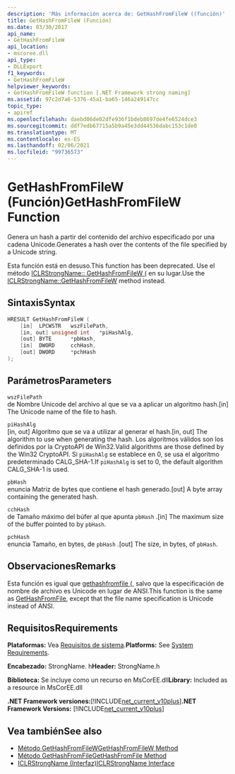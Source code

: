 ```yaml
---
description: 'Más información acerca de: GetHashFromFileW ((función)'
title: GetHashFromFileW (Función)
ms.date: 03/30/2017
api_name:
- GetHashFromFileW
api_location:
- mscoree.dll
api_type:
- DLLExport
f1_keywords:
- GetHashFromFileW
helpviewer_keywords:
- GetHashFromFileW function [.NET Framework strong naming]
ms.assetid: 97c2d7a6-5376-45a1-ba65-146a249147cc
topic_type:
- apiref
ms.openlocfilehash: daebd06de02dfe936f1bdeb8697de4fe6524dce3
ms.sourcegitcommit: ddf7edb67715a5b9a45e3dd44536dabc153c1de0
ms.translationtype: MT
ms.contentlocale: es-ES
ms.lasthandoff: 02/06/2021
ms.locfileid: "99736573"
---
```

# <a name="gethashfromfilew-function"></a><span data-ttu-id="864d7-103">GetHashFromFileW (Función)</span><span class="sxs-lookup"><span data-stu-id="864d7-103">GetHashFromFileW Function</span></span>

<span data-ttu-id="864d7-104">Genera un hash a partir del contenido del archivo especificado por una cadena Unicode.</span><span class="sxs-lookup"><span data-stu-id="864d7-104">Generates a hash over the contents of the file specified by a Unicode string.</span></span>  
  
 <span data-ttu-id="864d7-105">Esta función está en desuso.</span><span class="sxs-lookup"><span data-stu-id="864d7-105">This function has been deprecated.</span></span> <span data-ttu-id="864d7-106">Use el método [ICLRStrongName:: GetHashFromFileW (](../hosting/iclrstrongname-gethashfromfilew-method.md) en su lugar.</span><span class="sxs-lookup"><span data-stu-id="864d7-106">Use the [ICLRStrongName::GetHashFromFileW](../hosting/iclrstrongname-gethashfromfilew-method.md) method instead.</span></span>  
  
## <a name="syntax"></a><span data-ttu-id="864d7-107">Sintaxis</span><span class="sxs-lookup"><span data-stu-id="864d7-107">Syntax</span></span>  
  
```cpp  
HRESULT GetHashFromFileW (
    [in]  LPCWSTR   wszFilePath,  
    [in, out] unsigned int   *piHashAlg,  
    [out] BYTE      *pbHash,  
    [in]  DWORD     cchHash,  
    [out] DWORD     *pchHash  
);
```  
  
## <a name="parameters"></a><span data-ttu-id="864d7-108">Parámetros</span><span class="sxs-lookup"><span data-stu-id="864d7-108">Parameters</span></span>  

 `wszFilePath`  
 <span data-ttu-id="864d7-109">de Nombre Unicode del archivo al que se va a aplicar un algoritmo hash.</span><span class="sxs-lookup"><span data-stu-id="864d7-109">[in] The Unicode name of the file to hash.</span></span>  
  
 `piHashAlg`  
 <span data-ttu-id="864d7-110">[in, out] Algoritmo que se va a utilizar al generar el hash.</span><span class="sxs-lookup"><span data-stu-id="864d7-110">[in, out] The algorithm to use when generating the hash.</span></span> <span data-ttu-id="864d7-111">Los algoritmos válidos son los definidos por la CryptoAPI de Win32.</span><span class="sxs-lookup"><span data-stu-id="864d7-111">Valid algorithms are those defined by the Win32 CryptoAPI.</span></span> <span data-ttu-id="864d7-112">Si `piHashAlg` se establece en 0, se usa el algoritmo predeterminado CALG_SHA-1.</span><span class="sxs-lookup"><span data-stu-id="864d7-112">If `piHashAlg` is set to 0, the default algorithm CALG_SHA-1 is used.</span></span>  
  
 `pbHash`  
 <span data-ttu-id="864d7-113">enuncia Matriz de bytes que contiene el hash generado.</span><span class="sxs-lookup"><span data-stu-id="864d7-113">[out] A byte array containing the generated hash.</span></span>  
  
 `cchHash`  
 <span data-ttu-id="864d7-114">de Tamaño máximo del búfer al que apunta `pbHash` .</span><span class="sxs-lookup"><span data-stu-id="864d7-114">[in] The maximum size of the buffer pointed to by `pbHash`.</span></span>  
  
 `pchHash`  
 <span data-ttu-id="864d7-115">enuncia Tamaño, en bytes, de `pbHash` .</span><span class="sxs-lookup"><span data-stu-id="864d7-115">[out] The size, in bytes, of `pbHash`.</span></span>  
  
## <a name="remarks"></a><span data-ttu-id="864d7-116">Observaciones</span><span class="sxs-lookup"><span data-stu-id="864d7-116">Remarks</span></span>  

 <span data-ttu-id="864d7-117">Esta función es igual que [gethashfromfile (](gethashfromfile-function.md), salvo que la especificación de nombre de archivo es Unicode en lugar de ANSI.</span><span class="sxs-lookup"><span data-stu-id="864d7-117">This function is the same as [GetHashFromFile](gethashfromfile-function.md), except that the file name specification is Unicode instead of ANSI.</span></span>  
  
## <a name="requirements"></a><span data-ttu-id="864d7-118">Requisitos</span><span class="sxs-lookup"><span data-stu-id="864d7-118">Requirements</span></span>  

 <span data-ttu-id="864d7-119">**Plataformas:** Vea [Requisitos de sistema](../../get-started/system-requirements.md).</span><span class="sxs-lookup"><span data-stu-id="864d7-119">**Platforms:** See [System Requirements](../../get-started/system-requirements.md).</span></span>  
  
 <span data-ttu-id="864d7-120">**Encabezado:** StrongName. h</span><span class="sxs-lookup"><span data-stu-id="864d7-120">**Header:** StrongName.h</span></span>  
  
 <span data-ttu-id="864d7-121">**Biblioteca:** Se incluye como un recurso en MsCorEE.dll</span><span class="sxs-lookup"><span data-stu-id="864d7-121">**Library:** Included as a resource in MsCorEE.dll</span></span>  
  
 <span data-ttu-id="864d7-122">**.NET Framework versiones:**[!INCLUDE[net_current_v10plus](../../../../includes/net-current-v10plus-md.md)]</span><span class="sxs-lookup"><span data-stu-id="864d7-122">**.NET Framework Versions:** [!INCLUDE[net_current_v10plus](../../../../includes/net-current-v10plus-md.md)]</span></span>  
  
## <a name="see-also"></a><span data-ttu-id="864d7-123">Vea también</span><span class="sxs-lookup"><span data-stu-id="864d7-123">See also</span></span>

- [<span data-ttu-id="864d7-124">Método GetHashFromFileW</span><span class="sxs-lookup"><span data-stu-id="864d7-124">GetHashFromFileW Method</span></span>](../hosting/iclrstrongname-gethashfromfilew-method.md)
- [<span data-ttu-id="864d7-125">Método GetHashFromFile</span><span class="sxs-lookup"><span data-stu-id="864d7-125">GetHashFromFile Method</span></span>](../hosting/iclrstrongname-gethashfromfile-method.md)
- [<span data-ttu-id="864d7-126">ICLRStrongName (Interfaz)</span><span class="sxs-lookup"><span data-stu-id="864d7-126">ICLRStrongName Interface</span></span>](../hosting/iclrstrongname-interface.md)
